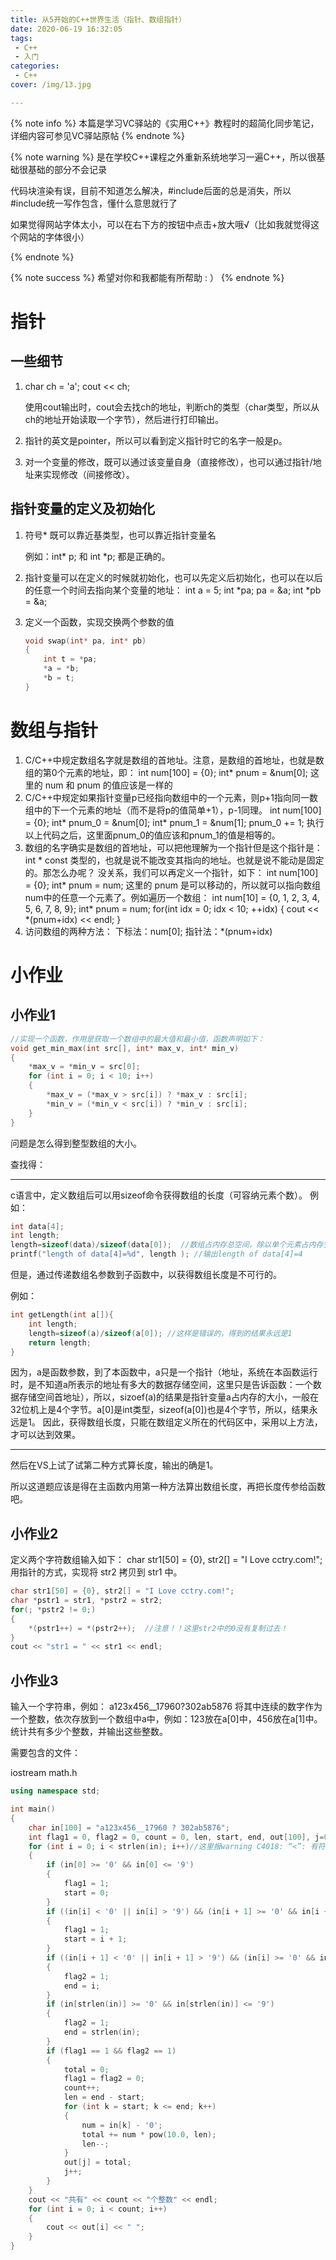 ```yaml
---
title: 从5开始的C++世界生活（指针、数组指针）
date: 2020-06-19 16:32:05
tags:  
 - C++
 - 入门
categories: 
 - C++
cover: /img/13.jpg

---
```


{% note info %}
本篇是学习VC驿站的《实用C++》教程时的超简化同步笔记，详细内容可参见VC驿站原帖
{% endnote %}

{% note warning %}
是在学校C++课程之外重新系统地学习一遍C++，所以很基础很基础的部分不会记录

代码块渲染有误，目前不知道怎么解决，#include后面的总是消失，所以#include统一写作包含，懂什么意思就行了

如果觉得网站字体太小，可以在右下方的按钮中点击+放大哦√（比如我就觉得这个网站的字体很小）

{% endnote %}

{% note success %}
希望对你和我都能有所帮助 : ）
{% endnote %}

# 指针

## 一些细节

1. char ch = 'a';
   cout << ch;

   使用cout输出时，cout会去找ch的地址，判断ch的类型（char类型，所以从ch的地址开始读取一个字节），然后进行打印输出。

2. 指针的英文是pointer，所以可以看到定义指针时它的名字一般是p。

3. 对一个变量的修改，既可以通过该变量自身（直接修改），也可以通过指针/地址来实现修改（间接修改）。 

## 指针变量的定义及初始化

1. 符号* 既可以靠近基类型，也可以靠近指针变量名

   例如：int* p; 和 int *p; 都是正确的。

2. 指针变量可以在定义的时候就初始化，也可以先定义后初始化，也可以在以后的任意一个时间去指向某个变量的地址：
   int a = 5;
   int *pa;
   pa = &a;
   int *pb = &a; 

3. 定义一个函数，实现交换两个参数的值

   ```c++
   void swap(int* pa, int* pb)
   {
       int t = *pa;
       *a = *b;
       *b = t;
   }
   ```

# 数组与指针

1. C/C++中规定数组名字就是数组的首地址。注意，是数组的首地址，也就是数组的第0个元素的地址，即：
   int num[100] = {0};
   int* pnum = &num[0];
   这里的 num 和 pnum 的值应该是一样的 
2. C/C++中规定如果指针变量p已经指向数组中的一个元素，则p+1指向同一数组中的下一个元素的地址（而不是将p的值简单+1），p-1同理。
   int num[100] = {0};
   int* pnum_0 = &num[0];
   int* pnum_1 = &num[1];
   pnum_0 += 1;
   执行以上代码之后，这里面pnum_0的值应该和pnum_1的值是相等的。 
3. 数组的名字确实是数组的首地址，可以把他理解为一个指针但是这个指针是：int * const 类型的，也就是说不能改变其指向的地址。也就是说不能动是固定的。那怎么办呢？
   没关系，我们可以再定义一个指针，如下：
   int num[100] = {0};
   int* pnum = num;
   这里的 pnum 是可以移动的，所以就可以指向数组num中的任意一个元素了。例如遍历一个数组：
   int num[10] = {0, 1, 2, 3, 4, 5, 6, 7, 8, 9};
   int* pnum = num;
   for(int idx = 0; idx < 10; ++idx)
   {
     cout << *(pnum+idx) << endl;
   }
4. 访问数组的两种方法：
   下标法：num[0];
   指针法：*(pnum+idx) 

# 小作业

## 小作业1

```c++
//实现一个函数，作用是获取一个数组中的最大值和最小值，函数声明如下：
void get_min_max(int src[], int* max_v, int* min_v)
{
	*max_v = *min_v = src[0];
	for (int i = 0; i < 10; i++)
	{
		*max_v = (*max_v > src[i]) ? *max_v : src[i];
		*min_v = (*min_v < src[i]) ? *min_v : src[i];
	}
}
```

问题是怎么得到整型数组的大小。

查找得：

------

c语言中，定义数组后可以用sizeof命令获得数组的长度（可容纳元素个数）。
例如：

```c++
int data[4];
int length;
length=sizeof(data)/sizeof(data[0]);  //数组占内存总空间，除以单个元素占内存空间大小
printf("length of data[4]=%d", length ); //输出length of data[4]=4
```

但是，通过传递数组名参数到子函数中，以获得数组长度是不可行的。

例如：

```c++
int getLength(int a[]){
    int length;
    length=sizeof(a)/sizeof(a[0]); //这样是错误的，得到的结果永远是1
    return length;
}
```

因为，a是函数参数，到了本函数中，a只是一个指针（地址，系统在本函数运行时，是不知道a所表示的地址有多大的数据存储空间，这里只是告诉函数：一个数据存储空间首地址），所以，sizoef(a)的结果是指针变量a占内存的大小，一般在32位机上是4个字节。a[0]是int类型，sizeof(a[0])也是4个字节，所以，结果永远是1。
因此，获得数组长度，只能在数组定义所在的代码区中，采用以上方法，才可以达到效果。

------

然后在VS上试了试第二种方式算长度，输出的确是1。

所以这道题应该是得在主函数内用第一种方法算出数组长度，再把长度传参给函数吧。

## 小作业2

 定义两个字符数组输入如下：
char str1[50] = {0}, str2[] = "I Love cctry.com!";
用指针的方式，实现将 str2 拷贝到 str1 中。 

```c++
char str1[50] = {0}, str2[] = "I Love cctry.com!";
char *pstr1 = str1, *pstr2 = str2;
for(; *pstr2 != 0;)
{
    *(pstr1++) = *(pstr2++);  //注意！！这里str2中的0没有复制过去！
}
cout << "str1 = " << str1 << endl;
```

## 小作业3

输入一个字符串，例如：
a123x456__17960?302ab5876
将其中连续的数字作为一个整数，依次存放到一个数组中a中，例如：123放在a[0]中，456放在a[1]中。统计共有多少个整数，并输出这些整数。

需要包含的文件：

iostream
math.h

```c++
using namespace std;

int main()
{
	char in[100] = "a123x456__17960 ? 302ab5876";
	int flag1 = 0, flag2 = 0, count = 0, len, start, end, out[100], j=0, num, total;
	for (int i = 0; i < strlen(in); i++)//这里报warning C4018: “<”: 有符号/无符号不匹配，不太懂
	{
		if (in[0] >= '0' && in[0] <= '9')
		{
			flag1 = 1;
			start = 0;
		}
		if ((in[i] < '0' || in[i] > '9') && (in[i + 1] >= '0' && in[i + 1] <= '9'))
		{
			flag1 = 1;
			start = i + 1;
		}
		if ((in[i + 1] < '0' || in[i + 1] > '9') && (in[i] >= '0' && in[i] <= '9'))
		{
			flag2 = 1;
			end = i;
		}
		if (in[strlen(in)] >= '0' && in[strlen(in)] <= '9')
		{
			flag2 = 1;
			end = strlen(in);
		}
		if (flag1 == 1 && flag2 == 1)
		{
			total = 0;
			flag1 = flag2 = 0;
			count++;
			len = end - start;
			for (int k = start; k <= end; k++)
			{
				num = in[k] - '0';
				total += num * pow(10.0, len);
				len--;
			}
			out[j] = total;
			j++;
		}
	}
	cout << "共有" << count << "个整数" << endl;
	for (int i = 0; i < count; i++)
	{
		cout << out[i] << " ";
	}
}
```



 